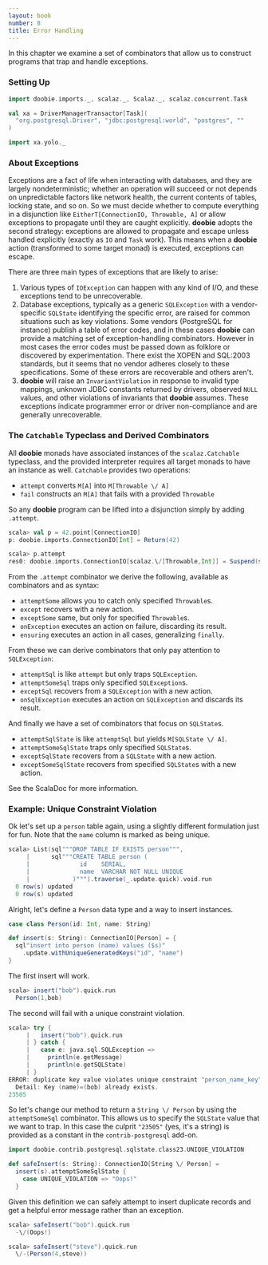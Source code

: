 ```yaml
---
layout: book
number: 8
title: Error Handling
---
```


In this chapter we examine a set of combinators that allow us to construct programs that trap and handle exceptions.

### Setting Up

```scala
import doobie.imports._, scalaz._, Scalaz._, scalaz.concurrent.Task

val xa = DriverManagerTransactor[Task](
  "org.postgresql.Driver", "jdbc:postgresql:world", "postgres", ""
)

import xa.yolo._
```

### About Exceptions

Exceptions are a fact of life when interacting with databases, and they are largely nondeterministic; whether an operation will succeed or not depends on unpredictable factors like network health, the current contents of tables, locking state, and so on. So we must decide whether to compute everything in a disjunction like `EitherT[ConnectionIO, Throwable, A]` or allow exceptions to propagate until they are caught explicitly. **doobie** adopts the second strategy: exceptions are allowed to propagate and escape unless handled explicitly (exactly as `IO` and `Task` work). This means when a **doobie** action (transformed to some target monad) is executed, exceptions can escape.

There are three main types of exceptions that are likely to arise:

1. Various types of `IOException` can happen with any kind of I/O, and these exceptions tend to be unrecoverable.
1. Database exceptions, typically as a generic `SQLException` with a vendor-specific `SQLState` identifying the specific error, are raised for common situations such as key violations. Some vendors (PostgreSQL for instance) publish a table of error codes, and in these cases **doobie** can provide a matching set of exception-handling combinators. However in most cases the error codes must be passed down as folklore or discovered by experimentation. There exist the XOPEN and SQL:2003 standards, but it seems that no vendor adheres closely to these specifications. Some of these errors are recoverable and others aren't.
1. **doobie** will raise an `InvariantViolation` in response to invalid type mappings, unknown JDBC constants returned by drivers, observed `NULL` values, and other violations of invariants that **doobie** assumes. These exceptions indicate programmer error or driver non-compliance and are generally unrecoverable.

### The `Catchable` Typeclass and Derived Combinators

All **doobie** monads have associated instances of the `scalaz.Catchable` typeclass, and the provided interpreter requires all target monads to have an instance as well. `Catchable` provides two operations:

- `attempt` converts `M[A]` into `M[Throwable \/ A]`
- `fail` constructs an `M[A]` that fails with a provided `Throwable`

So any **doobie** program can be lifted into a disjunction simply by adding `.attempt`.

```scala
scala> val p = 42.point[ConnectionIO]
p: doobie.imports.ConnectionIO[Int] = Return(42)

scala> p.attempt
res0: doobie.imports.ConnectionIO[scalaz.\/[Throwable,Int]] = Suspend(scalaz.Coyoneda$$anon$22@661a6a9e)
```

From the `.attempt` combinator we derive the following, available as combinators and as syntax:

- `attemptSome` allows you to catch only specified `Throwable`s.
- `except` recovers with a new action.
- `exceptSome` same, but only for specified `Throwable`s.
- `onException` executes an action on failure, discarding its result.
- `ensuring` executes an action in all cases, generalizing `finally`.

From these we can derive combinators that only pay attention to `SQLException`:

- `attemptSql` is like `attempt` but only traps `SQLException`. 
- `attemptSomeSql` traps only specified `SQLException`s.
- `exceptSql` recovers from a `SQLException` with a new action.
- `onSqlException` executes an action on `SQLException` and discards its result.

And finally we have a set of combinators that focus on `SQLState`s.

- `attemptSqlState` is like `attemptSql` but yields `M[SQLState \/ A]`.     
- `attemptSomeSqlState` traps only specified `SQLState`s.
- `exceptSqlState` recovers from a `SQLState` with a new action.
- `exceptSomeSqlState`  recovers from specified `SQLState`s with a new action.

See the ScalaDoc for more information.

### Example: Unique Constraint Violation

Ok let's set up a `person` table again, using a slightly different formulation just for fun. Note that the `name` column is marked as being unique.

```scala
scala> List(sql"""DROP TABLE IF EXISTS person""",
     |      sql"""CREATE TABLE person (
     |              id    SERIAL,
     |              name  VARCHAR NOT NULL UNIQUE
     |            )""").traverse(_.update.quick).void.run
  0 row(s) updated
  0 row(s) updated
```

Alright, let's define a `Person` data type and a way to insert instances.


```scala
case class Person(id: Int, name: String)

def insert(s: String): ConnectionIO[Person] = {
  sql"insert into person (name) values ($s)"
    .update.withUniqueGeneratedKeys("id", "name")
}
```

The first insert will work.

```scala
scala> insert("bob").quick.run
  Person(1,bob)
```

The second will fail with a unique constraint violation.

```scala
scala> try {
     |   insert("bob").quick.run
     | } catch {
     |   case e: java.sql.SQLException => 
     |     println(e.getMessage)
     |     println(e.getSQLState)
     | }
ERROR: duplicate key value violates unique constraint "person_name_key"
  Detail: Key (name)=(bob) already exists.
23505
```

So let's change our method to return a `String \/ Person` by using the `attemptSomeSql` combinator. This allows us to specify the `SQLState` value that we want to trap. In this case the culprit `"23505"` (yes, it's a string) is provided as a constant in the `contrib-postgresql` add-on. 


```scala
import doobie.contrib.postgresql.sqlstate.class23.UNIQUE_VIOLATION

def safeInsert(s: String): ConnectionIO[String \/ Person] =
  insert(s).attemptSomeSqlState {
    case UNIQUE_VIOLATION => "Oops!"
  }
```

Given this definition we can safely attempt to insert duplicate records and get a helpful error message rather than an exception.


```scala
scala> safeInsert("bob").quick.run
  -\/(Oops!)

scala> safeInsert("steve").quick.run
  \/-(Person(4,steve))
```
